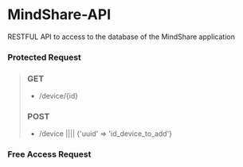 # MindShare-API
RESTFUL API to access to the database of the MindShare application

### Protected Request

> ### GET
> - /device/{id}
> ### POST
> - /device    ||||    {'uuid' => 'id_device_to_add'}

### Free Access Request
> 
